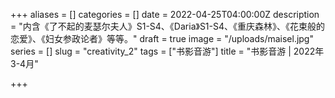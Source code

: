 +++
aliases = []
categories = []
date = 2022-04-25T04:00:00Z
description = "内含《了不起的麦瑟尔夫人》S1-S4、《Daria》S1-S4、《重庆森林》、《花束般的恋爱》、《妇女参政论者》等等。"
draft = true
image = "/uploads/maisel.jpg"
series = []
slug = "creativity_2"
tags = ["书影音游"]
title = "书影音游 | 2022年 3-4月"

+++
